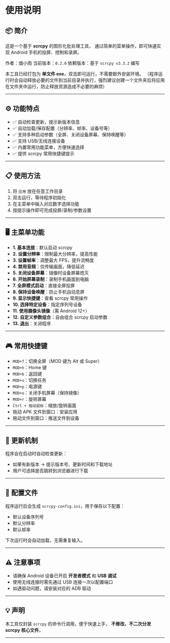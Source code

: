 

# 使用说明

## 📦 简介

这是一个基于 **scrcpy** 的图形化批处理工具，
通过简单的菜单操作，即可快速实现 Android 手机的投屏、控制和录屏。

作者：烟小雨
当前版本：`0.2.0`
依赖版本：基于 `scrcpy v3.3.2` 编写

本工具已经打包为 **单文件 exe**，双击即可运行，不需要额外安装环境。
（程序运行时会自动释放必要的文件到当前目录并执行，强烈建议创建一个文件夹后将应用在文件夹中运行，防止释放资源造成不必要的麻烦）

---

## ⚙️ 功能特点

* ✅ 自动检查更新，提示新版本信息
* ✅ 自动加载/保存配置（分辨率、帧率、设备号等）
* ✅ 支持多种启动参数（全屏、关闭设备屏幕、保持唤醒等）
* ✅ 支持 USB/无线连接设备
* ✅ 内置常用功能菜单，方便快速选择
* ✅ 提供 scrcpy 常用快捷键提示

---

## 📋 使用方法

1. 将 `应用` 放在任意工作目录
2. 双击运行，等待程序初始化
3. 在主菜单中输入对应数字选择功能
4. 按提示操作即可完成投屏/录制/参数设置

---

## 🖥️ 主菜单功能

* **1. 基本连接**：默认启动 scrcpy
* **2. 设置分辨率**：限制最大分辨率，提高性能
* **3. 设置帧率**：调整最大 FPS，提升流畅度
* **4. 禁用音频**：仅传输画面，降低延迟
* **5. 关闭设备屏幕**：镜像时设备屏幕熄灭
* **6. 开始屏幕录制**：录制手机画面到电脑
* **7. 全屏模式启动**：直接全屏投屏
* **8. 保持设备唤醒**：防止手机自动息屏
* **9. 显示快捷键**：查看 scrcpy 常用操作
* **10. 选择特定设备**：指定序列号设备
* **11. 使用摄像头镜像**（需 Android 12+）
* **12. 自定义参数组合**：自由组合 scrcpy 启动参数
* **13. 退出**：关闭程序

---

## 🎮 常用快捷键

* `MOD+f`：切换全屏（MOD 键为 Alt 或 Super）
* `MOD+h`：Home 键
* `MOD+b`：返回键
* `MOD+s`：切换任务
* `MOD+p`：电源键
* `MOD+o`：关闭手机屏幕（保持镜像）
* `MOD+r`：旋转屏幕
* `Ctrl + 拖动鼠标`：缩放/旋转画面
* 拖动 APK 文件到窗口：安装应用
* 拖动文件到窗口：推送文件到设备

---

## 🚀 更新机制

程序会在启动时自动检查更新：

* 如果有新版本 → 提示版本号、更新时间和下载地址
* 用户可选择是否跳转到浏览器进行下载

---

## 📂 配置文件

程序运行后会生成 `scrcpy-config.ini`，用于保存以下配置：

* 默认设备序列号
* 默认分辨率
* 默认帧率

下次运行时会自动加载，无需重复输入。

---

## ⚠️ 注意事项

* 请确保 Android 设备已开启 **开发者模式** 和 **USB 调试**
* 使用无线连接时需先通过 USB 连接一次以配置端口
* 如遇驱动问题，请安装对应的 ADB 驱动

---

## 💡 声明

本工具仅封装 `scrcpy` 的命令行调用，便于快速上手，
**不修改、不二次分发 scrcpy 核心文件**。

---
